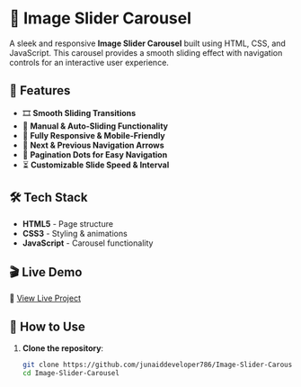 # 🎡 Image Slider Carousel  

A sleek and responsive **Image Slider Carousel** built using HTML, CSS, and JavaScript. This carousel provides a smooth sliding effect with navigation controls for an interactive user experience.  

## 🚀 Features  
- 🎞️ **Smooth Sliding Transitions**  
- 🎯 **Manual & Auto-Sliding Functionality**  
- 🎨 **Fully Responsive & Mobile-Friendly**  
- 🔼 **Next & Previous Navigation Arrows**  
- 🔘 **Pagination Dots for Easy Navigation**  
- ⏳ **Customizable Slide Speed & Interval**  

## 🛠 Tech Stack  
- **HTML5** - Page structure  
- **CSS3** - Styling & animations  
- **JavaScript** - Carousel functionality  

## 🎬 Live Demo  
🔗 [View Live Project](https://junaiddeveloper786.github.io/Image-Slider-Carousel/)  

## 🚀 How to Use  
1. **Clone the repository**:  
   ```bash
   git clone https://github.com/junaiddeveloper786/Image-Slider-Carousel.git
   cd Image-Slider-Carousel

